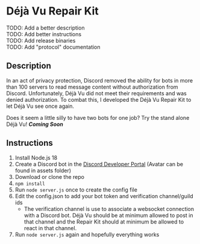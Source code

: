 # Déjà Vu Repair Kit
TODO: Add a better description  
TODO: Add better instructions  
TODO: Add release binaries  
TODO: Add "protocol" documentation

## Description
In an act of privacy protection, Discord removed the ability for bots in more than 100 servers to read message content without authorization from Discord. Unfortunately, Déjà Vu did not meet their requirements and was denied authorization. To combat this, I developed the Déjà Vu Repair Kit to let Déjà Vu see once again.

Does it seem a little silly to have two bots for one job? Try the stand alone Déjà Vu! ***Coming Soon***

## Instructions
1. Install Node.js 18
2. Create a Discord bot in the [Discord Developer Portal](https://discord.com/developers.applications) (Avatar can be found in assets folder)
3. Download or clone the repo
4. `npm install`
5. Run `node server.js` once to create the config file
6. Edit the config.json to add your bot token and verification channel/guild ids
    - The verification channel is use to associate a websocket connection with a Discord bot. Déjà Vu should be at minimum allowed to post in that channel and the Repair Kit should at minimum be allowed to react in that channel.
7. Run `node server.js` again and hopefully everything works

